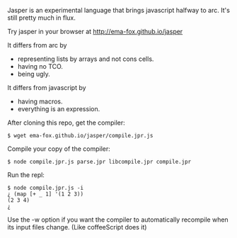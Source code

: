 Jasper is an experimental language that brings javascript halfway to arc. It's still pretty much in flux.

Try jasper in your browser at http://ema-fox.github.io/jasper

It differs from arc by
- representing lists by arrays and not cons cells.
- having no TCO.
- being ugly.

It differs from javascript by
- having macros.
- everything is an expression.

After cloning this repo, get the compiler:

    $ wget ema-fox.github.io/jasper/compile.jpr.js
    
Compile your copy of the compiler:

    $ node compile.jpr.js parse.jpr libcompile.jpr compile.jpr
    
Run the repl:

    $ node compile.jpr.js -i
    ¿ (map [+ _ 1] '(1 2 3))
    (2 3 4)
    ¿ 

Use the -w option if you want the compiler to automatically recompile when its input files change. (Like coffeeScript does it)
